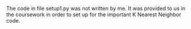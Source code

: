 The code in file setup1.py was not written by me. It was provided to us in the coursework in order to set up for the important K Nearest Neighbor code.
